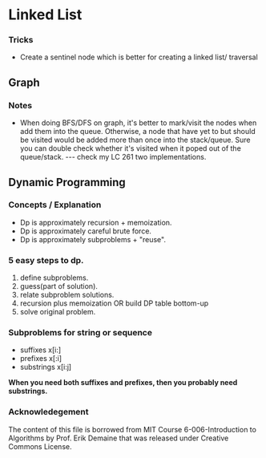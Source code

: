 # Linked List

### Tricks
 * Create a sentinel node which is better for creating a linked list/ traversal

## Graph

### Notes 
 * When doing BFS/DFS on graph, it's better to mark/visit the nodes when add them into the queue. Otherwise, a node that have yet to but should be visited would be added more than once into the stack/queue. Sure you can double check whether it's visited when it poped out of the queue/stack.  --- check my LC 261 two implementations.


## Dynamic Programming

### Concepts / Explanation
 * Dp is approximately recursion + memoization.
 * Dp is approximately careful brute force.
 * Dp is approximately subproblems + "reuse".

### 5 easy steps to dp.
  1. define subproblems.
  2. guess(part of solution).
  3. relate subproblem solutions.
  4. recursion plus memoization
           OR build DP table bottom-up
  5. solve original problem.

### Subproblems for string or sequence
  - suffixes x[i:]
  - prefixes x[:i]
  - substrings x[i:j]

  **When you need both suffixes and prefixes, then you probably need substrings.**


### Acknowledegement
  The content of this file is borrowed from MIT Course 6-006-Introduction to Algorithms by Prof. Erik Demaine that was released under Creative Commons License.
